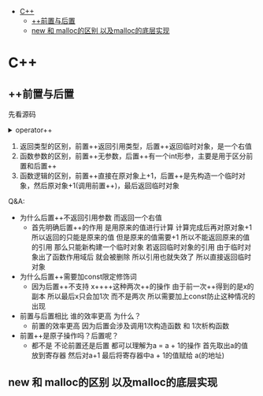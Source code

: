 - [C++](#c)
  - [++前置与后置](#前置与后置)
  - [new 和 malloc的区别 以及malloc的底层实现](#new-和-malloc的区别-以及malloc的底层实现)


# C++

## ++前置与后置
先看源码
<details>
<summary> operator++</summary>
<pre><code class = "language-cpp">

self &opertator++() {
    node = (linktype)((node).next);
    return *this;
}

const self operator++(int) {
    self tmp = *this;
    ++*this;
    return tmp;
}

</code></pre>
</details>

1. 返回类型的区别，前置++返回引用类型，后置++返回临时对象，是一个右值
2. 函数参数的区别，前置++无参数，后置++有一个int形参，主要是用于区分前置和后置++
3. 函数逻辑的区别，前置++直接在原对象上+1，后置++是先构造一个临时对象，然后原对象+1(调用前置++)，最后返回临时对象

Q&A:
- 为什么后置++不返回引用参数 而返回一个右值
  - 首先明确后置++的作用 是用原来的值进行计算 计算完成后再对原对象+1 所以返回的只能是原来的值 但是原来的值需要+1 所以不能返回原来的值的引用 那么只能新构建一个临时对象 若返回临时对象的引用 由于临时对象出了函数作用域后 就会被删除 所以引用也就失效了 所以直接返回临时对象
- 为什么后置++需要加const限定修饰词
  - 因为后置++不支持 x++++这种两次++的操作 由于前一次++得到的是x的副本 所以最后x只会加1次 而不是两次 所以需要加上const防止这种情况的出现
- 前置与后置相比 谁的效率更高 为什么？
  - 前置的效率更高 因为后置会涉及调用1次构造函数 和 1次析构函数
- 前置++是原子操作吗？后置呢？
  - 都不是 不论前置还是后置 都可以理解为a = a + 1的操作 首先取出a的值 放到寄存器 然后对a+1 最后将寄存器中a + 1的值赋给 a(的地址) 

## new 和 malloc的区别 以及malloc的底层实现
